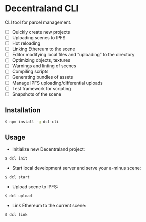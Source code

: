# Decentraland CLI

CLI tool for parcel management.

* [ ] Quickly create new projects
* [ ] Uploading scenes to IPFS
* [ ] Hot reloading
* [ ] Linking Ethereum to the scene
* [ ] Editor modifying local files and “uploading” to the directory
* [ ] Optimizing objects, textures
* [ ] Warnings and linting of scenes
* [ ] Compiling scripts
* [ ] Generating bundles of assets
* [ ] Manage IPFS uploading/differential uploads
* [ ] Test framework for scripting
* [ ] Snapshots of the scene

## Installation

```bash
$ npm install -g dcl-cli
```

## Usage

- Initialize new Decentraland project:

```bash
$ dcl init
```

- Start local development server and serve your a-minus scene:

```bash
$ dcl start
```

- Upload scene to IPFS:

```bash
$ dcl upload
```

- Link Ethereum to the current scene:

```bash
$ dcl link
```
